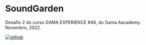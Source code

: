 # SoundGarden
Desafio 2 do curso GAMA EXPERIENCE #46, do Gama Aacademy. Novembro, 2022.<br>
<div style="display: inline_block">
  <a href="https://resetgirl.github.io/SoundGarden/index.html">
    <img align="center" alt="github" src="https://img.shields.io/badge/GitHub-100000?style=for-the-badge&logo=github-pages&logoColor=white" />
  </a>
</div
